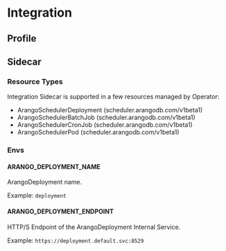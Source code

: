 # Integration 

## Profile

## Sidecar

### Resource Types

Integration Sidecar is supported in a few resources managed by Operator:

- ArangoSchedulerDeployment (scheduler.arangodb.com/v1beta1)
- ArangoSchedulerBatchJob (scheduler.arangodb.com/v1beta1)
- ArangoSchedulerCronJob (scheduler.arangodb.com/v1beta1)
- ArangoSchedulerPod (scheduler.arangodb.com/v1beta1)

### Envs

#### ARANGO_DEPLOYMENT_NAME

ArangoDeployment name.

Example: `deployment`

#### ARANGO_DEPLOYMENT_ENDPOINT

HTTP/S Endpoint of the ArangoDeployment Internal Service.

Example: `https://deployment.default.svc:8529`
